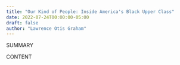 ```yaml
---
title: "Our Kind of People: Inside America's Black Upper Class"
date: 2022-07-24T00:00:00-05:00
draft: false
author: "Lawrence Otis Graham"
---
```


SUMMARY

<!--more-->

CONTENT